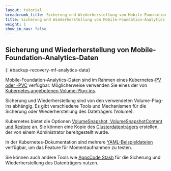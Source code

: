 ```yaml
---
layout: tutorial
breadcrumb_title: Sicherung und Wiederherstellung von Mobile-Foundation-Analytics-Daten
title: Sicherung und Wiederherstellung von Mobile-Foundation-Analytics-Daten
weight: 1
show_in_nav: false
---
```

<!-- NLS_CHARSET=UTF-8 -->
## Sicherung und Wiederherstellung von Mobile-Foundation-Analytics-Daten
{: #backup-recovery-mf-analytics-data}

Mobile-Foundation-Analytics-Daten sind im Rahmen eines Kubernetes-[PV oder -PVC](https://kubernetes.io/docs/concepts/storage/persistent-volumes/#introduction) verfügbar. Möglicherweise verwenden Sie eines der von [Kubernetes angebotenen Volume-Plug-ins](https://kubernetes.io/docs/concepts/storage/volumes/#types-of-volumes).

Sicherung und Wiederherstellung sind von den verwendeten Volume-Plug-ins abhängig. Es gibt verschiedene Tools und Mechanismen für die Sicherung oder Wiederherstellung des Dateträgers (Volume).

Kubernetes bietet die Optionen [VolumeSnapshot, VolumeSnapshotContent und Restore](https://kubernetes-csi.github.io/docs/snapshot-restore-feature.html#snapshot--restore-feature) an. Sie können eine Kopie des [Clusterdatenträgers](https://kubernetes.io/docs/concepts/storage/volume-snapshots/#introduction) erstellen, der von einem Administrator bereitgestellt wurde.

In der Kubernetes-Dokumentation sind mehrere [YAML-Beispieldateien](https://github.com/kubernetes-csi/external-snapshotter/tree/master/examples/kubernetes) verfügbar, um das Feature für Momentaufnahmen zu testen.

Sie können auch andere Tools wie [AppsCode Stash](https://appscode.com/products/kubed/0.9.0/guides/disaster-recovery/stash/) für die Sicherung und Wiederherstellung des Datenträgers nutzen.
